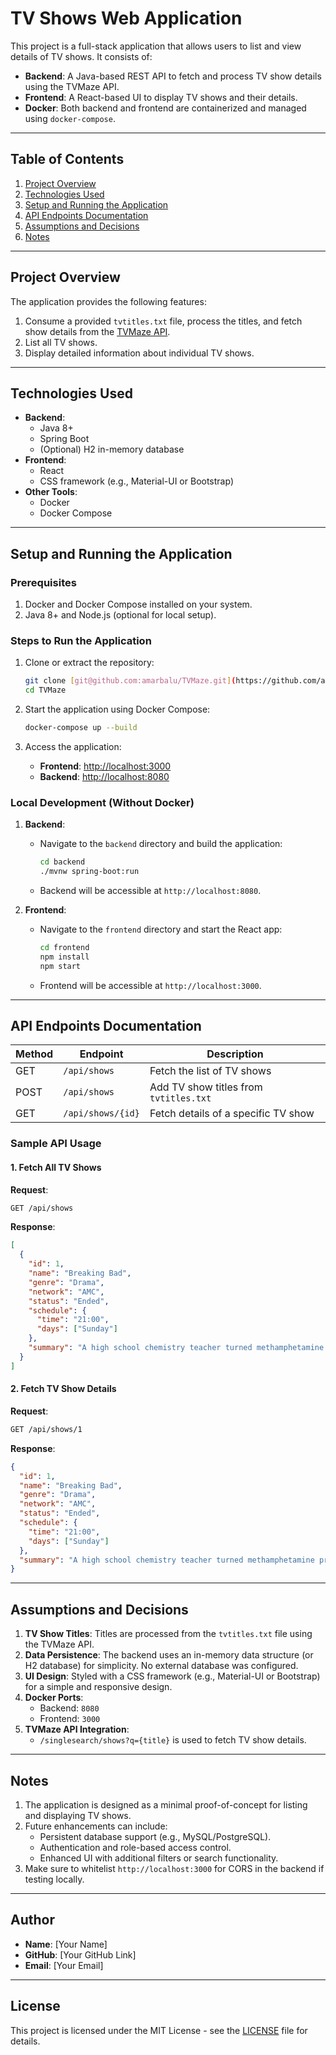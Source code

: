 
# TV Shows Web Application

This project is a full-stack application that allows users to list and view details of TV shows. It consists of:
- **Backend**: A Java-based REST API to fetch and process TV show details using the TVMaze API.
- **Frontend**: A React-based UI to display TV shows and their details.
- **Docker**: Both backend and frontend are containerized and managed using `docker-compose`.

---

## Table of Contents
1. [Project Overview](#project-overview)
2. [Technologies Used](#technologies-used)
3. [Setup and Running the Application](#setup-and-running-the-application)
4. [API Endpoints Documentation](#api-endpoints-documentation)
5. [Assumptions and Decisions](#assumptions-and-decisions)
6. [Notes](#notes)

---

## Project Overview

The application provides the following features:
1. Consume a provided `tvtitles.txt` file, process the titles, and fetch show details from the [TVMaze API](http://api.tvmaze.com/).
2. List all TV shows.
3. Display detailed information about individual TV shows.

---

## Technologies Used

- **Backend**:
  - Java 8+
  - Spring Boot
  - (Optional) H2 in-memory database
- **Frontend**:
  - React
  - CSS framework (e.g., Material-UI or Bootstrap)
- **Other Tools**:
  - Docker
  - Docker Compose

---

## Setup and Running the Application

### Prerequisites
1. Docker and Docker Compose installed on your system.
2. Java 8+ and Node.js (optional for local setup).

### Steps to Run the Application
1. Clone or extract the repository:
   ```bash
   git clone [git@github.com:amarbalu/TVMaze.git](https://github.com/amarbalu/TVMaze.git)
   cd TVMaze
   ```

2. Start the application using Docker Compose:
   ```bash
   docker-compose up --build
   ```

3. Access the application:
   - **Frontend**: [http://localhost:3000](http://localhost:3000)
   - **Backend**: [http://localhost:8080](http://localhost:8080)

### Local Development (Without Docker)
1. **Backend**:
   - Navigate to the `backend` directory and build the application:
     ```bash
     cd backend
     ./mvnw spring-boot:run
     ```
   - Backend will be accessible at `http://localhost:8080`.

2. **Frontend**:
   - Navigate to the `frontend` directory and start the React app:
     ```bash
     cd frontend
     npm install
     npm start
     ```
   - Frontend will be accessible at `http://localhost:3000`.

---

## API Endpoints Documentation

| Method | Endpoint                 | Description                         |
|--------|---------------------------|-------------------------------------|
| GET    | `/api/shows`             | Fetch the list of TV shows          |
| POST   | `/api/shows`             | Add TV show titles from `tvtitles.txt` |
| GET    | `/api/shows/{id}`        | Fetch details of a specific TV show |

### Sample API Usage

#### 1. Fetch All TV Shows
**Request**:
```bash
GET /api/shows
```

**Response**:
```json
[
  {
    "id": 1,
    "name": "Breaking Bad",
    "genre": "Drama",
    "network": "AMC",
    "status": "Ended",
    "schedule": {
      "time": "21:00",
      "days": ["Sunday"]
    },
    "summary": "A high school chemistry teacher turned methamphetamine producer."
  }
]
```

#### 2. Fetch TV Show Details
**Request**:
```bash
GET /api/shows/1
```

**Response**:
```json
{
  "id": 1,
  "name": "Breaking Bad",
  "genre": "Drama",
  "network": "AMC",
  "status": "Ended",
  "schedule": {
    "time": "21:00",
    "days": ["Sunday"]
  },
  "summary": "A high school chemistry teacher turned methamphetamine producer."
}
```

---

## Assumptions and Decisions

1. **TV Show Titles**: Titles are processed from the `tvtitles.txt` file using the TVMaze API.
2. **Data Persistence**: The backend uses an in-memory data structure (or H2 database) for simplicity. No external database was configured.
3. **UI Design**: Styled with a CSS framework (e.g., Material-UI or Bootstrap) for a simple and responsive design.
4. **Docker Ports**:
   - Backend: `8080`
   - Frontend: `3000`
5. **TVMaze API Integration**:
   - `/singlesearch/shows?q={title}` is used to fetch TV show details.

---

## Notes

1. The application is designed as a minimal proof-of-concept for listing and displaying TV shows.
2. Future enhancements can include:
   - Persistent database support (e.g., MySQL/PostgreSQL).
   - Authentication and role-based access control.
   - Enhanced UI with additional filters or search functionality.
3. Make sure to whitelist `http://localhost:3000` for CORS in the backend if testing locally.

---

## Author

- **Name**: [Your Name]
- **GitHub**: [Your GitHub Link]
- **Email**: [Your Email]

---

## License

This project is licensed under the MIT License - see the [LICENSE](LICENSE) file for details.
